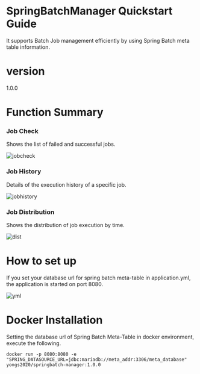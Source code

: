 # SpringBatchManager Quickstart Guide 
It supports Batch Job management efficiently by using Spring Batch meta table information.
# version
1.0.0
# Function Summary
### Job Check
Shows the list of failed and successful jobs.

![jobcheck](https://user-images.githubusercontent.com/100505047/155977234-d51bf310-e884-4c56-95fc-64f30800480c.png)

### Job History
Details of the execution history of a specific job.

![jobhistory](https://user-images.githubusercontent.com/100505047/155977274-3c02fcda-cddd-4f3b-a6e1-c6c896c69b2c.png)

### Job Distribution
Shows the distribution of job execution by time.

![dist](https://user-images.githubusercontent.com/100505047/155977433-4c9add59-b334-42f1-8138-fcfb79d09637.png)

# How to set up
If you set your database url for spring batch meta-table in application.yml, the application is started on port 8080.

![yml](https://user-images.githubusercontent.com/100505047/155978569-b72ba16e-7856-421c-a02d-fde67f6e213d.png)

# Docker Installation
Setting the database url of Spring Batch Meta-Table in docker environment, execute the following.

```
docker run -p 8080:8080 -e "SPRING_DATASOURCE_URL=jdbc:mariadb://meta_addr:3306/meta_database" yongs2020/springbatch-manager:1.0.0
```

